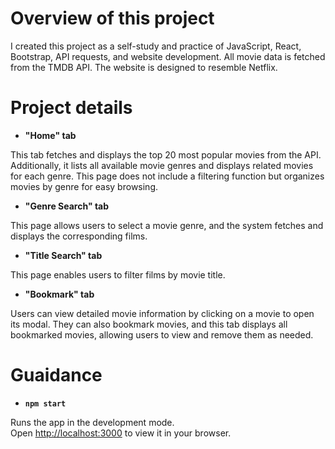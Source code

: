 # Overview of this project

I created this project as a self-study and practice of JavaScript, React, Bootstrap, API requests, and website development. All movie data is fetched from the TMDB API. The website is designed to resemble Netflix.


# Project details

- **"Home" tab**

This tab fetches and displays the top 20 most popular movies from the API. Additionally, it lists all available movie genres and displays related movies for each genre. This page does not include a filtering function but organizes movies by genre for easy browsing.

- **"Genre Search" tab**

This page allows users to select a movie genre, and the system fetches and displays the corresponding films.

- **"Title Search" tab**

This page enables users to filter films by movie title.

- **"Bookmark" tab**

Users can view detailed movie information by clicking on a movie to open its modal. They can also bookmark movies, and this tab displays all bookmarked movies, allowing users to view and remove them as needed.

# Guaidance

- **`npm start`**

Runs the app in the development mode.\
Open [http://localhost:3000](http://localhost:3000) to view it in your browser.



